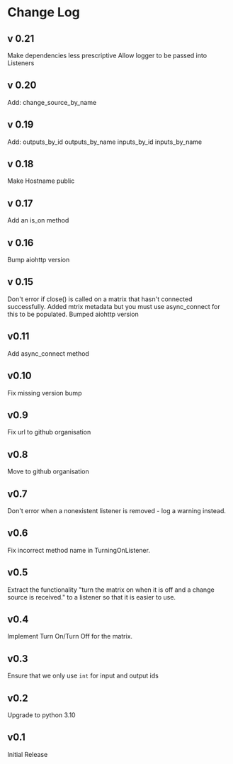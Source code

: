 Change Log
=======================

v 0.21
------------

Make dependencies less prescriptive
Allow logger to be passed into Listeners


v 0.20
------------

Add: change_source_by_name


v 0.19
------------

Add:
  outputs_by_id
  outputs_by_name 
  inputs_by_id 
  inputs_by_name


v 0.18
------------

Make Hostname public

v 0.17
------------

Add an is_on method

v 0.16
------------

Bump aiohttp version

v 0.15
------------

Don't error if close() is called on a matrix that hasn't connected successfully.
Added mtrix metadata but you must use async_connect for this to be populated. 
Bumped aiohttp version


v0.11
------------

Add async_connect method

v0.10
------------

Fix missing version bump 

v0.9
------------

Fix url to github organisation


v0.8
------------

Move to github organisation

v0.7
------------

Don't error when a nonexistent listener is removed - log a warning instead.


v0.6
------------

Fix incorrect method name in TurningOnListener.

v0.5
------------

Extract the functionality "turn the matrix on when it is off and a change source is received." to a listener
so that it is easier to use.

v0.4
------------

Implement Turn On/Turn Off for the matrix.

v0.3
------------

Ensure that we only use `int` for input and output ids

v0.2
------------

Upgrade to python 3.10

v0.1
------------

Initial Release

